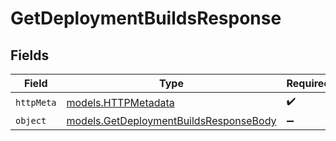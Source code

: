 # GetDeploymentBuildsResponse


## Fields

| Field                                                                                  | Type                                                                                   | Required                                                                               | Description                                                                            |
| -------------------------------------------------------------------------------------- | -------------------------------------------------------------------------------------- | -------------------------------------------------------------------------------------- | -------------------------------------------------------------------------------------- |
| `httpMeta`                                                                             | [models.HTTPMetadata](../models/httpmetadata.md)                                       | :heavy_check_mark:                                                                     | N/A                                                                                    |
| `object`                                                                               | [models.GetDeploymentBuildsResponseBody](../models/getdeploymentbuildsresponsebody.md) | :heavy_minus_sign:                                                                     | N/A                                                                                    |